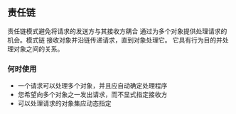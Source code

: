 ## 责任链

责任链模式避免将请求的发送方与其接收方耦合
通过为多个对象提供处理请求的机会。模式链
接收对象并沿链传递请求，直到对象处理它。
它具有行为目的并处理对象之间的关系。

### 何时使用

* 一个请求可以处理多个对象，并且应自动确定处理程序
* 您希望向多个对象之一发出请求，而不显式指定接收方
* 可以处理请求的对象集应动态指定
